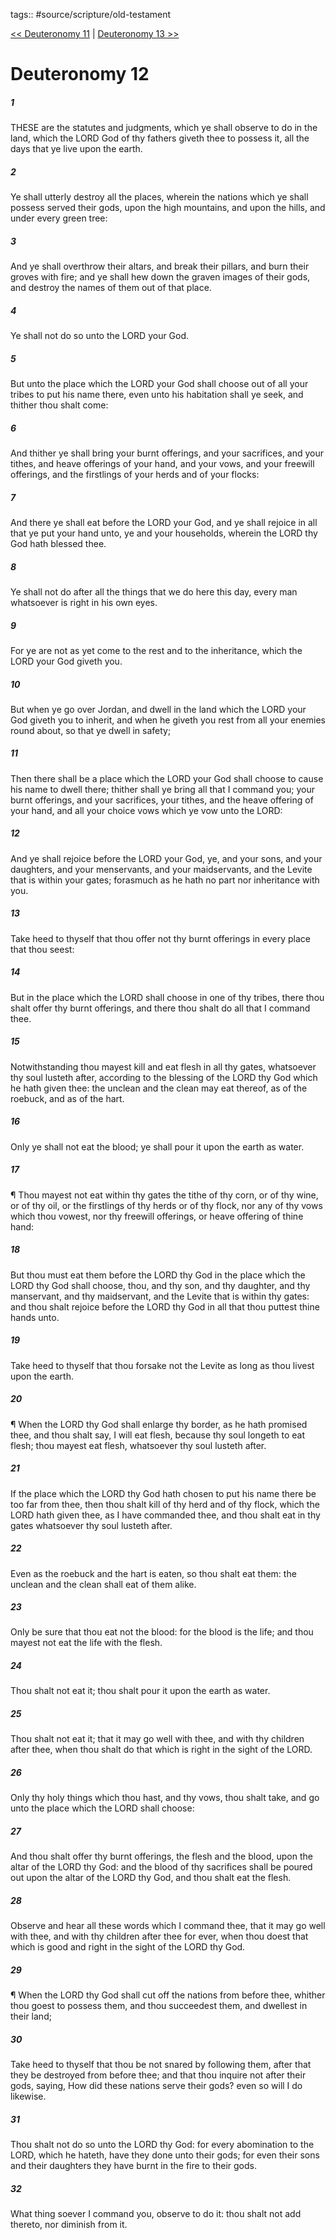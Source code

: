 tags:: #source/scripture/old-testament

[<< Deuteronomy 11](/old-testament/05_Deuteronomy/Deuteronomy_11.md) | [Deuteronomy 13 >>](/old-testament/05_Deuteronomy/Deuteronomy_13.md)

# Deuteronomy 12

##### 1

THESE are the statutes and judgments, which ye shall observe to do in the land, which the LORD God of thy fathers giveth thee to possess it, all the days that ye live upon the earth.

##### 2

Ye shall utterly destroy all the places, wherein the nations which ye shall possess served their gods, upon the high mountains, and upon the hills, and under every green tree:

##### 3

And ye shall overthrow their altars, and break their pillars, and burn their groves with fire; and ye shall hew down the graven images of their gods, and destroy the names of them out of that place.

##### 4

Ye shall not do so unto the LORD your God.

##### 5

But unto the place which the LORD your God shall choose out of all your tribes to put his name there, even unto his habitation shall ye seek, and thither thou shalt come:

##### 6

And thither ye shall bring your burnt offerings, and your sacrifices, and your tithes, and heave offerings of your hand, and your vows, and your freewill offerings, and the firstlings of your herds and of your flocks:

##### 7

And there ye shall eat before the LORD your God, and ye shall rejoice in all that ye put your hand unto, ye and your households, wherein the LORD thy God hath blessed thee.

##### 8

Ye shall not do after all the things that we do here this day, every man whatsoever is right in his own eyes.

##### 9

For ye are not as yet come to the rest and to the inheritance, which the LORD your God giveth you.

##### 10

But when ye go over Jordan, and dwell in the land which the LORD your God giveth you to inherit, and when he giveth you rest from all your enemies round about, so that ye dwell in safety;

##### 11

Then there shall be a place which the LORD your God shall choose to cause his name to dwell there; thither shall ye bring all that I command you; your burnt offerings, and your sacrifices, your tithes, and the heave offering of your hand, and all your choice vows which ye vow unto the LORD:

##### 12

And ye shall rejoice before the LORD your God, ye, and your sons, and your daughters, and your menservants, and your maidservants, and the Levite that is within your gates; forasmuch as he hath no part nor inheritance with you.

##### 13

Take heed to thyself that thou offer not thy burnt offerings in every place that thou seest:

##### 14

But in the place which the LORD shall choose in one of thy tribes, there thou shalt offer thy burnt offerings, and there thou shalt do all that I command thee.

##### 15

Notwithstanding thou mayest kill and eat flesh in all thy gates, whatsoever thy soul lusteth after, according to the blessing of the LORD thy God which he hath given thee: the unclean and the clean may eat thereof, as of the roebuck, and as of the hart.

##### 16

Only ye shall not eat the blood; ye shall pour it upon the earth as water.

##### 17

¶ Thou mayest not eat within thy gates the tithe of thy corn, or of thy wine, or of thy oil, or the firstlings of thy herds or of thy flock, nor any of thy vows which thou vowest, nor thy freewill offerings, or heave offering of thine hand:

##### 18

But thou must eat them before the LORD thy God in the place which the LORD thy God shall choose, thou, and thy son, and thy daughter, and thy manservant, and thy maidservant, and the Levite that is within thy gates: and thou shalt rejoice before the LORD thy God in all that thou puttest thine hands unto.

##### 19

Take heed to thyself that thou forsake not the Levite as long as thou livest upon the earth.

##### 20

¶ When the LORD thy God shall enlarge thy border, as he hath promised thee, and thou shalt say, I will eat flesh, because thy soul longeth to eat flesh; thou mayest eat flesh, whatsoever thy soul lusteth after.

##### 21

If the place which the LORD thy God hath chosen to put his name there be too far from thee, then thou shalt kill of thy herd and of thy flock, which the LORD hath given thee, as I have commanded thee, and thou shalt eat in thy gates whatsoever thy soul lusteth after.

##### 22

Even as the roebuck and the hart is eaten, so thou shalt eat them: the unclean and the clean shall eat of them alike.

##### 23

Only be sure that thou eat not the blood: for the blood is the life; and thou mayest not eat the life with the flesh.

##### 24

Thou shalt not eat it; thou shalt pour it upon the earth as water.

##### 25

Thou shalt not eat it; that it may go well with thee, and with thy children after thee, when thou shalt do that which is right in the sight of the LORD.

##### 26

Only thy holy things which thou hast, and thy vows, thou shalt take, and go unto the place which the LORD shall choose:

##### 27

And thou shalt offer thy burnt offerings, the flesh and the blood, upon the altar of the LORD thy God: and the blood of thy sacrifices shall be poured out upon the altar of the LORD thy God, and thou shalt eat the flesh.

##### 28

Observe and hear all these words which I command thee, that it may go well with thee, and with thy children after thee for ever, when thou doest that which is good and right in the sight of the LORD thy God.

##### 29

¶ When the LORD thy God shall cut off the nations from before thee, whither thou goest to possess them, and thou succeedest them, and dwellest in their land;

##### 30

Take heed to thyself that thou be not snared by following them, after that they be destroyed from before thee; and that thou inquire not after their gods, saying, How did these nations serve their gods? even so will I do likewise.

##### 31

Thou shalt not do so unto the LORD thy God: for every abomination to the LORD, which he hateth, have they done unto their gods; for even their sons and their daughters they have burnt in the fire to their gods.

##### 32

What thing soever I command you, observe to do it: thou shalt not add thereto, nor diminish from it.
